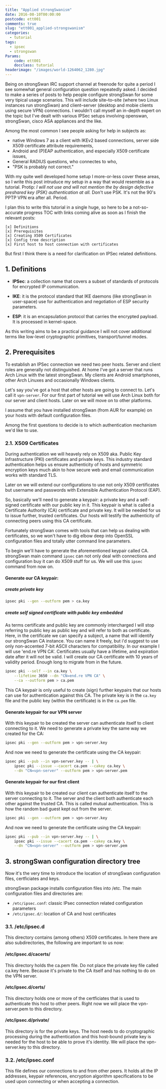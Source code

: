 ```yaml
---
title: "Applied strongSwanism"
date: 2016-08-10T00:00:00
postcode: ett001
comments: true
slug: "ett001_applied-strongswanism"
categories:
  - tutorial
tags:
  - ipsec
  - strongswan
Params:
    code: ett001
    docclass: tutorial
headerimage: "/images/world-1264062_1280.jpg"
---
```

Being on strongSwan IRC support channel at freenode for quite a period I see somewhat general configuration question repeatedly asked. I decided to make a series of posts to help people configure strongSwan for some very tipical usage scenarios. This will include site&ndash;to&ndash;site (where two Linux instances run strongSwan) and client&ndash;server (desktop and mobie clients using secure VPN) connections. I wouldn't call myself an in-depth expert on the topic but I've dealt with various IPSec setups involving openswan, strongSwan, cisco ASA appliances and the like.<!--more-->

Among the most common I see people asking for help in subjects as:

- native Windows 7 as a client with IKEv2 based connections, server side X509 certificate attribute requirements,
- Android and (P)EAP authentication, and especially X509 certificate issues,
- General RADIUS questions, who connectes to who,
- "PSK is probably not correct."

With my quite well developed home setup I more-or-less cover these areas, so I write this post intruduce my setup in a way that would resemble as a tutorial. Protip: *I will not use and will not mention the by design defective preshared key (PSK) authentication at all.* Don't use PSK. It's not the 90's PPTP VPN era after all. Period.

I plan this to write this tutorial in a single huge, so here to be a not-so-accurate progress TOC with links coming alive as soon as I finish the relevant posts:

	[x] Definitions
	[x] Prerequisites
	[x] Creating X509 Certificates
	[x] Config tree description
	[x] First host to host connection with certificates

But first I think there is a need for clarification on IPSec related definitions.

## <a name="def"></a>1. Definitions

- **IPSec**: a collection name that covers a subset of standards of protocols for encrypted IP communication.

- **IKE**: it is the protocol standard that IKE daemons (like strongSwan in user-space) use for authentication and negotiation of ESP security parameters.

- **ESP**: it is an encapsulation protocol that carries the encrypted payload. It is processed in kernel-space.

As this writing aims to be a practical guidance I will not cover additional terms like low-level cryptographic primitives, transport/tunnel modes.

## 2. Prerequisites

To establish an IPSec connection we need two peer hosts. Server and client roles are generally not distinguished. At home I've got a server that runs Arch Linux with the latest strongSwan. My clients are Android smartphones, other Arch Linuxes and occasionally Windows clients.

Let's say you've got a host that other hosts are going to connect to. Let's call it `vpn-server`. For our first part of tutorial we will use Arch Linux both for our server and client hosts. Later on we will move on to other platforms.

I assume that you have installed strongSwan (from AUR for example) on your hosts with default configuration files.

Among the first questions to decide is to which authentication mechanism we'd like to use.

### 2.1. X509 Certificates

During authentication we will heavely rely on X509 aka. Public Key Infrastructure (PKI) certificates and private keys. This industry standard authentication helps us ensure authenticity of hosts and symmetric encryption keys much akin to how secure web and email communication works with standard TLS.

Later on we will extend our configurations to use not only X509 certificates but username and passwords with Extensible Authentication Protocol (EAP).

So, basically we'll need to generate a keypair: a private key and a self-signed certificate with our public key in it. This keypair is what is called a Certificate Authority (CA) certificate and private key. It will be needed for us to issue further, trusted certificates. Our hosts will testify the authenticity of connecting peers using this CA certificate.

Fortunately strongSwan comes with tools that can help us dealing with certificates, so we won't have to dig elbow deep into OpenSSL configuration files and totally utter command line parameters.

To begin we'll have to generate the aforementioned keypair called CA. strongSwan main command `ipsec` can not only deal with connections and configuration buy it can do X509 stuff for us. We will use this `ipsec` command from now on.

#### Generate our CA keypair:

##### create private key

```sh
ipsec pki --gen --outform pem > ca.key
```

##### create self signed certificate with public key embedded

As terms certificate and public key are commonly intercharged I will stop referring to public key as public key and will refer to both as certificate. Here, in the certificate we can specify a subject, a name that will identify our strongSwan CA instance. You can name it freely, but i'd suggest to use only non-accented 7-bit ASCII characters for compatibility. In our example I will use 'end.re VPN CA'. Certificates usually have a lifetime, and expiration date after it will not be valid. I will create our CA certificate with 10 years of validity period. Enough long to migrate from in the future.

```sh
ipsec pki --self --in ca.key \
    --lifetime 3650 --dn "CN=end.re VPN CA" \
    --ca --outform pem > ca.pem
```

This CA keypair is only useful to create (sign) further keypairs that our hosts can use for authentication against this CA. The private key is in the `ca.key` file and the public key (within the certificate) is in the `ca.pem` file.

#### Generate keypair for our VPN server

With this keypair to be created the server can authenticate itself to client connecting to it. We need to generate a private key the same way we created for the CA:

```sh
ipsec pki --gen --outform pem > vpn-server.key
```

And now we need to generate the certificate using the CA keypair:

```sh
ipsec pki --pub --in vpn-server.key -- | \
	ipsec pki --issue --cacert ca.pem --cakey ca.key \
	--dn "CN=vpn-server" --outform pem > vpn-server.pem
```

#### Generate keypair for our first client

With this keypair to be created our client can authenticate itself to the server connecting to it. The server and the client both authenticate each other against the trusted CA. This is called mutual authentication. This is how the random bad guest kept out from the server.

```sh
ipsec pki --gen --outform pem > vpn-server.key
```

And now we need to generate the certificate using the CA keypair:

```sh
ipsec pki --pub --in vpn-server.key -- | \
	ipsec pki --issue --cacert ca.pem --cakey ca.key \
	--dn "CN=vpn-server" --outform pem > vpn-server.pem
```

## 3. strongSwan configuration directory tree

Now it's the very time to introduce the location of strongSwan configuration files, certficiates and keys.

strongSwan package installs configuration files into /etc. The main configuration files and directories are:

- `/etc/ipsec.conf`: classic IPsec connection related configuration parameters
- `/etc/ipsec.d/`: location of CA and host certificates

### 3.1. /etc/ipsec.d

This directory contains (among others) X509 certificates. In here there are also subdirectories, the following are important to us now:

#### /etc/ipsec.d/cacerts/

This directory holds the ca.pem file. Do not place the private key file called ca.key here. Because it's private to the CA itself and has nothing to do on the VPN server.

#### /etc/ipsec.d/certs/

This directory holds one or more of the certficiates that is used to authenticate this host to other peers. Right now we will place the vpn-server.pem to this directory.

#### /etc/ipsec.d/private/

This directory is for the private keys. The host needs to do cryptographic processing during the authentication and this host-bound private key is needed for the host to be able to prove it's identity. We will place the vpn-server.key to this directory.

### 3.2. /etc/ipsec.conf

This file defines our connections to and from other peers. It holds all the IP addresses, keypair references, encryption algorithm specifications to be used upon connecting or when accepting a connection.


